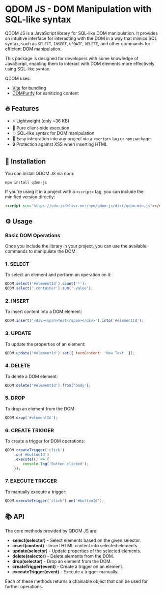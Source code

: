 # QDOM JS - DOM Manipulation with SQL-like syntax

QDOM JS is a JavaScript library for SQL-like DOM manipulation. It provides an intuitive interface for interacting with the DOM in a way that mimics SQL syntax, such as `SELECT`, `INSERT`, `UPDATE`, `DELETE`, and other commands for efficient DOM manipulation.

This package is designed for developers with some knowledge of JavaScript, enabling them to interact with DOM elements more effectively using SQL-like syntax.

QDOM uses:

-   [Vite](https://vite.dev/) for bundling
-   [DOMPurify](https://github.com/cure53/DOMPurify) for sanitizing content

## 🔥 Features

-   ⚡ Lightweight (only ~36 KB)
-   🎯 Pure client-side execution
-   ✨ SQL-like syntax for DOM manipulation
-   🧩 Easy integration into any project via a `<script>` tag or `npm` package
-   🔒 Protection against XSS when inserting HTML

## 🚀 Installation

You can install QDOM JS via npm:

```bash
npm install qdom-js
```

If you're using it in a project with a `<script>` tag, you can include the minified version directly:

```html
<script src="https://cdn.jsdelivr.net/npm/qdom-js/dist/qdom.min.js"></script>
```

## ⚙️ Usage

### Basic DOM Operations

Once you include the library in your project, you can use the available commands to manipulate the DOM.

### 1. **SELECT**

To select an element and perform an operation on it:

```javascript
QDOM.select('#elementId').count('*');
QDOM.select('.container').sum('.value');
```

### 2. **INSERT**

To insert content into a DOM element:

```javascript
QDOM.insert('<div><span>Test</span></div>').into('#elementId');
```

### 3. **UPDATE**

To update the properties of an element:

```javascript
QDOM.update('#elementId').set({ textContent: 'New Text' });
```

### 4. **DELETE**

To delete a DOM element:

```javascript
QDOM.delete('#elementId').from('body');
```

### 5. **DROP**

To drop an element from the DOM:

```javascript
QDOM.drop('#elementId');
```

### 6. **CREATE TRIGGER**

To create a trigger for DOM operations:

```javascript
QDOM.createTrigger('click')
	.on('#buttonId')
	.execute(() => {
		console.log('Button clicked');
	});
```

### 7. **EXECUTE TRIGGER**

To manually execute a trigger:

```javascript
QDOM.executeTrigger('click').on('#buttonId');
```

## 📚 API

The core methods provided by QDOM JS are:

-   **select(selector)** - Select elements based on the given selector.
-   **insert(content)** - Insert HTML content into selected elements.
-   **update(selector)** - Update properties of the selected elements.
-   **delete(selector)** - Delete elements from the DOM.
-   **drop(selector)** - Drop an element from the DOM.
-   **createTrigger(event)** - Create a trigger on an element.
-   **executeTrigger(event)** - Execute a trigger manually.

Each of these methods returns a chainable object that can be used for further operations.
